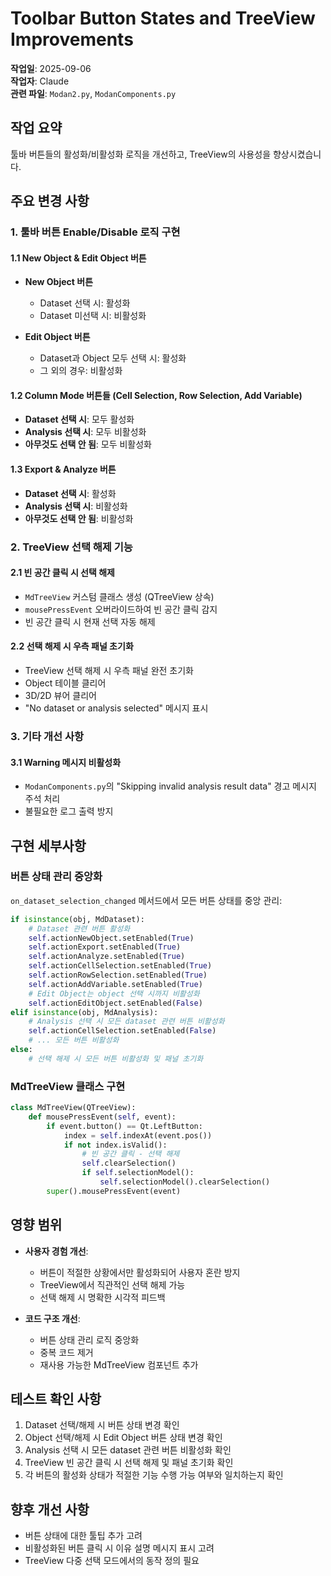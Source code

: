 # Toolbar Button States and TreeView Improvements

**작업일**: 2025-09-06  
**작업자**: Claude  
**관련 파일**: `Modan2.py`, `ModanComponents.py`

## 작업 요약

툴바 버튼들의 활성화/비활성화 로직을 개선하고, TreeView의 사용성을 향상시켰습니다.

## 주요 변경 사항

### 1. 툴바 버튼 Enable/Disable 로직 구현

#### 1.1 New Object & Edit Object 버튼
- **New Object 버튼**
  - Dataset 선택 시: 활성화
  - Dataset 미선택 시: 비활성화
  
- **Edit Object 버튼**
  - Dataset과 Object 모두 선택 시: 활성화
  - 그 외의 경우: 비활성화

#### 1.2 Column Mode 버튼들 (Cell Selection, Row Selection, Add Variable)
- **Dataset 선택 시**: 모두 활성화
- **Analysis 선택 시**: 모두 비활성화
- **아무것도 선택 안 됨**: 모두 비활성화

#### 1.3 Export & Analyze 버튼
- **Dataset 선택 시**: 활성화
- **Analysis 선택 시**: 비활성화
- **아무것도 선택 안 됨**: 비활성화

### 2. TreeView 선택 해제 기능

#### 2.1 빈 공간 클릭 시 선택 해제
- `MdTreeView` 커스텀 클래스 생성 (QTreeView 상속)
- `mousePressEvent` 오버라이드하여 빈 공간 클릭 감지
- 빈 공간 클릭 시 현재 선택 자동 해제

#### 2.2 선택 해제 시 우측 패널 초기화
- TreeView 선택 해제 시 우측 패널 완전 초기화
- Object 테이블 클리어
- 3D/2D 뷰어 클리어
- "No dataset or analysis selected" 메시지 표시

### 3. 기타 개선 사항

#### 3.1 Warning 메시지 비활성화
- `ModanComponents.py`의 "Skipping invalid analysis result data" 경고 메시지 주석 처리
- 불필요한 로그 출력 방지

## 구현 세부사항

### 버튼 상태 관리 중앙화
`on_dataset_selection_changed` 메서드에서 모든 버튼 상태를 중앙 관리:

```python
if isinstance(obj, MdDataset):
    # Dataset 관련 버튼 활성화
    self.actionNewObject.setEnabled(True)
    self.actionExport.setEnabled(True)
    self.actionAnalyze.setEnabled(True)
    self.actionCellSelection.setEnabled(True)
    self.actionRowSelection.setEnabled(True)
    self.actionAddVariable.setEnabled(True)
    # Edit Object는 object 선택 시까지 비활성화
    self.actionEditObject.setEnabled(False)
elif isinstance(obj, MdAnalysis):
    # Analysis 선택 시 모든 dataset 관련 버튼 비활성화
    self.actionCellSelection.setEnabled(False)
    # ... 모든 버튼 비활성화
else:
    # 선택 해제 시 모든 버튼 비활성화 및 패널 초기화
```

### MdTreeView 클래스 구현
```python
class MdTreeView(QTreeView):
    def mousePressEvent(self, event):
        if event.button() == Qt.LeftButton:
            index = self.indexAt(event.pos())
            if not index.isValid():
                # 빈 공간 클릭 - 선택 해제
                self.clearSelection()
                if self.selectionModel():
                    self.selectionModel().clearSelection()
        super().mousePressEvent(event)
```

## 영향 범위

- **사용자 경험 개선**: 
  - 버튼이 적절한 상황에서만 활성화되어 사용자 혼란 방지
  - TreeView에서 직관적인 선택 해제 가능
  - 선택 해제 시 명확한 시각적 피드백

- **코드 구조 개선**:
  - 버튼 상태 관리 로직 중앙화
  - 중복 코드 제거
  - 재사용 가능한 MdTreeView 컴포넌트 추가

## 테스트 확인 사항

1. Dataset 선택/해제 시 버튼 상태 변경 확인
2. Object 선택/해제 시 Edit Object 버튼 상태 변경 확인
3. Analysis 선택 시 모든 dataset 관련 버튼 비활성화 확인
4. TreeView 빈 공간 클릭 시 선택 해제 및 패널 초기화 확인
5. 각 버튼의 활성화 상태가 적절한 기능 수행 가능 여부와 일치하는지 확인

## 향후 개선 사항

- 버튼 상태에 대한 툴팁 추가 고려
- 비활성화된 버튼 클릭 시 이유 설명 메시지 표시 고려
- TreeView 다중 선택 모드에서의 동작 정의 필요